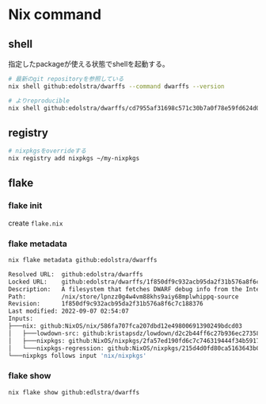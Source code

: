 # Nix command

## shell

指定したpackageが使える状態でshellを起動する。  

```sh
# 最新のgit repositoryを参照している
nix shell github:edolstra/dwarffs --command dwarffs --version

# よりreproducible
nix shell github:edolstra/dwarffs/cd7955af31698c571c30b7a0f78e59fd624d0229 ...
```

## registry

```sh
# nixpkgsをoverrideする
nix registry add nixpkgs ~/my-nixpkgs
```

## flake

### flake init

create `flake.nix`

### flake metadata
```sh
nix flake metadata github:edolstra/dwarffs

Resolved URL:  github:edolstra/dwarffs
Locked URL:    github:edolstra/dwarffs/1f850df9c932acb95da2f31b576a8f6c7c188376
Description:   A filesystem that fetches DWARF debug info from the Internet on demand
Path:          /nix/store/lpnzz0g4w4vm88khs9aiy68mplwhippq-source
Revision:      1f850df9c932acb95da2f31b576a8f6c7c188376
Last modified: 2022-09-07 02:54:07
Inputs:
├───nix: github:NixOS/nix/586fa707fca207dbd12e49800691390249bdcd03
│   ├───lowdown-src: github:kristapsdz/lowdown/d2c2b44ff6c27b936ec27358a2653caaef8f73b8
│   ├───nixpkgs: github:NixOS/nixpkgs/2fa57ed190fd6c7c746319444f34b5917666e5c1
│   └───nixpkgs-regression: github:NixOS/nixpkgs/215d4d0fd80ca5163643b03a33fde804a29cc1e2
└───nixpkgs follows input 'nix/nixpkgs'
```

### flake show


```sh
nix flake show github:edlstra/dwarffs
```